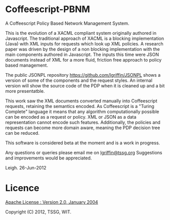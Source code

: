 Coffeescript-PBNM
==================

A Coffeescript Policy Based Network Management System.

This is the evolution of a XACML compliant system originally authored in Javascript. The traditional approach of XACML 
is a blocking implementation (Java) with XML inputs for requests which look up XML policies. A research paper was driven
by the design of a non blocking implementation with the main components authored in Javascript. The inputs this time
were JSON documents instead of XML for a more fluid, friction free approach to policy based management.

The public JSONPL repository
https://github.com/lgriffin/JSONPL
shows a version of some of the components and the request styles. An internal version will show the source code of
the PDP when it is cleaned up and a bit more presentatble. 

This work saw the XML documents converted manually into Coffeescript requests, retaining the semantics encoded.
As Coffeescript is a "Turing Complete" language it means that any algorithm computationally possible 
can be encoded as a request or policy. XML or JSON as a data representation cannot encode such features. Additionally,
the policies and requests can become more domain aware, meaning the PDP decision tree can be reduced.

This software is considered beta at the moment and is a work in progress.

Any questions or queries please email me on lgriffin@tssg.org
Suggestions and improvements would be appreciated.

Leigh. 26-Jun-2012

# Licence
[Apache License : Version 2.0, January 2004](https://github.com/TSSG/Coffeescript-PBNM/blob/master/LICENSE)

Copyright (C) 2012, TSSG, WIT.
